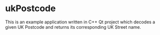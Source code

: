 # ukPostcode
This is an example application written in C++ Qt project which decodes a given UK Postcode and returns its corresponding UK Street name.
